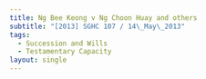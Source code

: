 ```yaml
---
title: Ng Bee Keong v Ng Choon Huay and others
subtitle: "[2013] SGHC 107 / 14\_May\_2013"
tags:
  - Succession and Wills
  - Testamentary Capacity
layout: single
---
```


